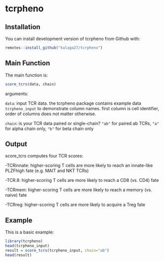 
# tcrpheno

<!-- badges: start -->
<!-- badges: end -->

## Installation

You can install development version of tcrpheno from Github with:

``` r
remotes::install_github("kalaga27/tcrpheno")
```

## Main Function

The main function is:

``` r
score_tcrs(data, chain)
```
arguments:

`data`: input TCR data. the tcrpheno package contains example data `tcrpheno_input` to demonstrate column names. first column is cell identifier, order of columns does not matter otherwise.

`chain`: is your TCR data paired or single-chain? `"ab"` for paired ab TCRs, `"a"` for alpha chain only, `"b"` for beta chain only

## Output

score_tcrs computes four TCR scores:

-TCRinnate: higher-scoring T cells are more likely to reach an innate-like PLZFhigh fate (e.g. MAIT and NKT TCRs)

-TCR.8: higher-scoring T cells are more likely to reach a CD8 (vs. CD4) fate

-TCRmem: higher-scoring T cells are more likely to reach a memory (vs. naive) fate

-TCRreg: higher-scoring T cells are more likely to acquire a Treg fate


## Example

This is a basic example:

``` r
library(tcrpheno)
head(tcrpheno_input)
result = score_tcrs(tcrpheno_input, chain="ab")
head(result)
```

